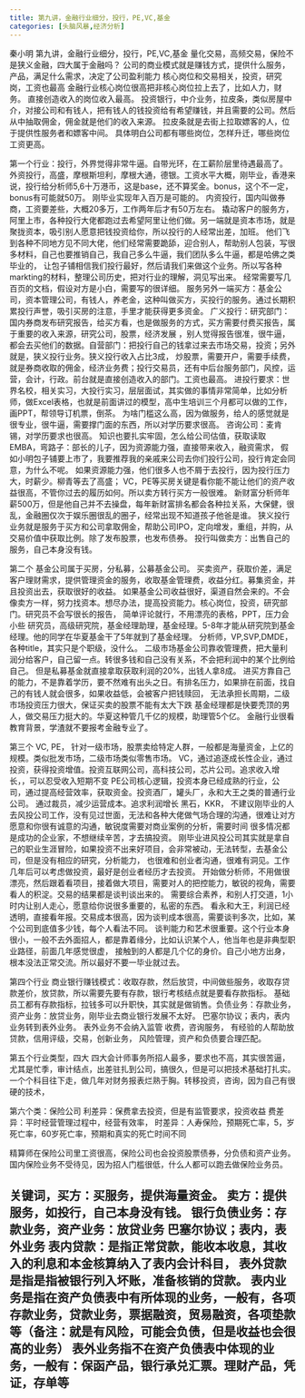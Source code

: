 ```yaml
---
title: 第九讲，金融行业细分，投行，PE,VC,基金
categories: [头脑风暴,经济分析]
---
```


秦小明 第九讲，金融行业细分，投行，PE,VC,基金
量化交易，高频交易，保险不是狭义金融，四大属于金融吗？
公司的商业模式就是赚钱方式，提供什么服务，产品，满足什么需求，决定了公司盈利能力
核心岗位和交易相关，投资，研究岗，工资也最高
金融行业核心岗位很高把非核心岗位拉上去了，比如人力，财务。
直接创造收入的岗位收入最高。
投资银行，中介业务，拉皮条，类似房屋中介，对接公司和有钱人，把有钱人的钱投资给有希望赚钱，并且需要的公司。然后从中抽取佣金，佣金就是他们的收入来源。
拉皮条就是去街上拉取嫖客的人，位于提供性服务者和嫖客中间。
具体明白公司都有哪些岗位，怎样升迁，哪些岗位工资更高。

第一个行业：投行，外界觉得非常牛逼。自带光环，在工薪阶层里待遇最高了。
外资投行，高盛，摩根斯坦利，摩根大通，德银。工资水平大概，刚毕业，香港来说，投行给分析师5,6十万港币，这是base，还不算奖金。bonus，这个不一定，bonus有可能就50万。
刚毕业实现年入百万是可能的。
内资投行，国内叫做券商，工资要差些，大概20多万，工作两年后才有50万左右。
撬动客户的服务方，阿里上市，各种投行大佬都跑过去希望阿里让他们做。另一端就是资本市场，就是聚拢资本，吸引别人愿意把钱投资给你，所以投行的人经常出差，加班。
他们飞到各种不同地方见不同大佬，他们经常需要跪舔，迎合别人，帮助别人包装，写很多材料，自己也要推销自己，我自己多么牛逼，我们团队多么牛逼，都是哈佛之类毕业的，
让包子铺相信我们投行最好，然后请我们来做这个业务。所以写各种markting的材料，整理公司历史，把对行业的理解，洞见写出来。
经常需要写几百页的文档，假设对方是小白，需要写的很详细。
服务另外一端买方：基金公司，资本管理公司，有钱人，养老金，这种叫做买方，买投行的服务。通过长期积累投行声誉，吸引买房的注意，手里才能获得更多资金。
广义投行：研究部门：国内券商发布研究报告，给买方看，也是做服务的方式，买方需要付费买报告，属于重要的收入来源，研究公司，股票，经济发展
，别人觉得报告很准，很牛逼，都会去买他们的数据。自营部门：把投行自己的钱拿过来去市场交易，投资；另外就是，狭义投行业务。狭义投行收入占比3成，
炒股票，需要开户，需要手续费，就是券商收取的佣金，经济业务费；投行交易员，还有中后台服务部门，风控，运营，会计，行政。前台就是直接创造收入的部门。工资也最高。
进投行要求：世界名校，相关实习，大投行实习，层层面试，其实做的事情非常简单，比如分析师，做Excel表格，也就是前面讲过的模型，高中生培训三个月都可以做的工作，画PPT，帮领导订机票，倒茶。
为啥门槛这么高，因为做服务，给人的感觉就是很专业，很牛逼，需要撑门面的东西，所以对学历要求很高。
咨询公司：麦肯锡，对学历要求也很高。
知识也要扎实牢固，怎么给公司估值，获取读取EMBA，弯路子：部长的儿子，因为资源能力强，直接带来收入，融资需求，
假如小明包子铺要上市了，我要推荐我的亲戚来公司去你们投行公司，投行肯定会同意，为什么不呢。
如果资源能力强，他们很多人也不屑于去投行，因为投行压力大，时薪少。柳青等去了高盛；
VC，PE等买房关键是看你能不能让他们的资产收益很高，不管你过去的履历如何。所以卖方转行买方一般很难。
新财富分析师年薪500万，但是他自己并不去操盘，每年新财富排名都会各种拉关系，大保健，很乱，金融圈仅次于娱乐圈很乱的圈子，经常出现不知道孩子他爸是谁。
狭义投行业务就是服务于买方和公司拿取佣金，帮助公司IPO，定向增发，重组，并购，从交易价值中获取比例。除了发布股票，也发布债券。
投行叫做卖方：出售自己的服务，自己本身没有钱。

第二个
基金公司属于买房，分私募，公募基金公司。
买卖资产，获取价差，满足客户理财需求，提供管理资金的服务，收取基金管理费，收益分红。募集资金，并且投资出去，获取很好的收益。
如果基金公司收益很好，渠道自然会来的。不会像卖方一样，努力找资本。想尽办法，提高投资能力。核心岗位，投资，研究部门。研究员不会写很长的报告，
简单评论就行，不用漂亮的表格，PPT，压力会小些
研究员，高级研究院，基金经理助理，基金经理。5-8年才能从研究院到基金经理。他的同学在华夏基金干了5年就到了基金经理。
分析师，VP,SVP,DMDE，各种title，其实只是个职级，没什么。
二级市场基金公司靠收管理费，把大量利润分给客户，自己留一点。转很多钱和自己没有关系，不会把利润中的某个比例给自己。
但是私募基金就直接拿取获取利润的20%，出钱人拿8成。
进买方靠自己的能力，不是靠着学历，要不然难有出头之日。有排名压力，如果排在前面，找自己的有钱人就会很多，如果收益低，会被客户把钱赎回，
无法承担长周期，二级市场投资压力很大，保证买卖的股票不能有太大下跌
基金经理都是快要秃顶的男人，做交易压力挺大的。华夏这种管几千亿的规模，助理管5个亿。
金融行业很看教育背景，学渣就不要报考金融专业了。

第三个
VC, PE，
针对一级市场，股票卖给特定人群，一般都是海量资金，上亿的规模。类似批发市场，二级市场类似零售市场。
VC，通过追逐成长性企业，通过投资，获得投资增值。投资互联网公司，高科技公司，芯片公司。追求收入增长，，可以忍受收入短期不变
PE公司核心逻辑，投资本身已经成熟的行业，公司，通过提高经营效率，获取资金。投资酒厂，罐头厂，永和大王之类的普通行业公司。
通过裁员，减少运营成本。追求利润增长
黑石，KKR，
不建议刚毕业的人去风投公司工作，没有见过世面，无法和各种大佬做气场合理的沟通，很难让对方愿意和你很有诚意的沟通，敏锐度需要对商业案例的分析，需要时间
很多情况都是成功的企业家，不想继续辛苦，才去搞投资。
刚毕业进风投公司其实就是拿自己的职业生涯冒险，如果投资不出来好项目，会非常被动，无法转型，去基金公司，但是没有相应的研究，分析能力，
也很难和创业者沟通，很难有洞见。工作几年后可以考虑做投资，最好是创业者经历才去投资。
开始做分析师，不用做很漂亮，然后跟着看项目，接着做大项目，需要对人的把控能力，敏锐的视角，需要看人的积淀。交易的结果都是谈判谈出来的。
需要综合素养，和别人打交道，1小时内让别人走心，愿意给你说很多重要的，私密的东西。
看永和大王，利润已经透明，直接看年报。交易成本很高，因为谈判成本很高，需要谈判多次，比如，某个公司到底值多少钱，每个人看法不同。
谈判能力和艺术很重要。这个行业本身很小，一般不去外面招人，都是靠着缘分，比如认识某个人，他当年也是非典型职业路径，前面几年感觉很虚，
接触到的人都是几个亿的身价。自己小地方出身，根本没法正常交流。所以最好不要一毕业就过去。

第四个行业
商业银行赚钱模式：收取存款，然后放贷，中间做些服务，收取存贷款差价，放贷款，所以需要先要有存款，银行考核结点就是要看存款指标。
基础员工都有存款指标，拉钱多可以升职快，其实就是做销售。负债业务：存款业务，资产业务：放贷业务，刚毕业去商业银行发展不太好。
巴塞尔协议；表内，表内业务转到表外业务。
表外业务不会纳入监管
收费，咨询服务，
有经验的人帮助放贷款，信用评级，交易，创新业务，
风险管理，资产和负债要合理匹配。

第五个行业类型，四大
四大会计师事务所招人最多，要求也不高，其实很苦逼，尤其是忙季，审计结点，出差驻扎到公司，搞很久，但是可以把技术基础打扎实。
一个个科目往下走，做几年对财务报表烂熟于胸。转移投资，咨询，因为自己有很硬的技术，

第六个类：保险公司
利差异：保费拿去投资，但是有监管要求，投资收益
费差异：平时经营管理过程中，经营有效率，
时差异：人寿保险，预期死亡率，5，岁死亡率，60岁死亡率，预期和真实的死亡时间不同

精算师在保险公司里工资很高，保险公司也会投资股票债券，分负债和资产业务。
国内保险业务不受待见，因为招人门槛很低，什么人都可以跑去做保险业务员。

 

关键词，买方：买服务，提供海量资金。 卖方：提供服务，如投行，自己本身没有钱。
银行负债业务：存款业务，资产业务：放贷业务
巴塞尔协议；表内，表外业务
表内贷款：是指正常贷款，能收本收息，其收入的利息和本金核算纳入了表内会计科目，
表外贷款是指是指被银行列入坏账，准备核销的贷款。
表内业务是指在资产负债表中有所体现的业务，一般有，各项存款业务，贷款业务，票据融资，贸易融资，各项垫款等（备注：就是有风险，可能会负债，但是收益也会很高的业务）
表外业务指不在资产负债表中体现的业务，一般有：保函产品，银行承兑汇票。理财产品，凭证，存单等
--------------------- 